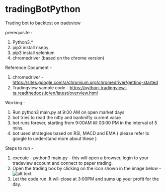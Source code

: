 # tradingBotPython
Trading bot to backtest on tradeview

prerequisite :
1. Python3.*
2. pip3 install nsepy
3. pip3 install selenium
4. chromedriver (based on the chrome version)


Reference Document - 

1. chromedriver - https://sites.google.com/a/chromium.org/chromedriver/getting-started
2. Tradingview sample code - https://python-tradingview-ta.readthedocs.io/en/latest/overview.html

Working - 
1. Run python3 main.py at 9:00 AM on open market days
2. bot tries to read the nifty and banknifty current value
3. bot runs forever, starting from 9:00AM till 03:00 PM in the interval of 5 mins.
4. bot used strategies based on RSI, MACD and EMA ( please refer to google to understand more about these )

Steps to run - 
1. execute - python3 main.py - this will open a browser, login to your tradeview account and connect to paper trading. 
2. Open the trading box by clicking on the icon shown in the image below -
![alt text](https://github.com/md-raghib/tradingBotPython/blob/access/tradingWindow.png)
3. Let the code run. It will close at 3:00PM and sums up your profit for the day.
